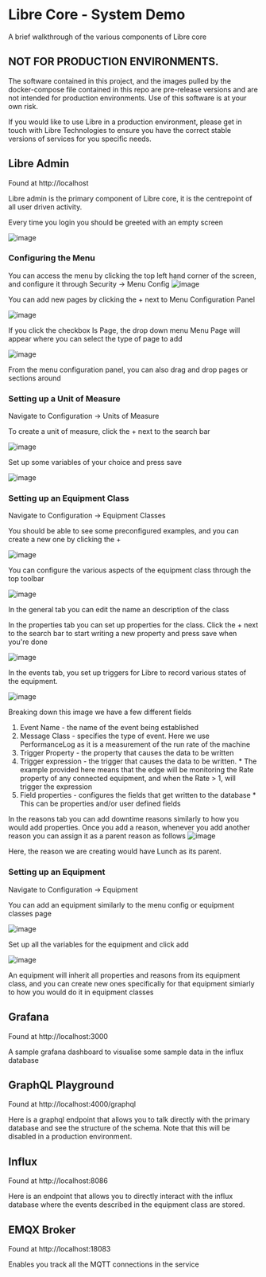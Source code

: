 # Libre Core - System Demo
A brief walkthrough of the various components of Libre core

## NOT FOR PRODUCTION ENVIRONMENTS. 
The software contained in this project, and the images pulled by the docker-compose file contained in this repo are pre-release versions and are not intended for production environments. Use of this software is at your own risk.

If you would like to use Libre in a production environment, please get in touch with Libre Technologies to ensure you have the correct stable versions of services for you specific needs.

## Libre Admin
Found at http://localhost

Libre admin is the primary component of Libre core, it is the centrepoint of all user driven activity.

Every time you login you should be greeted with an empty screen

![image](https://user-images.githubusercontent.com/54924665/134123473-e5596b30-4844-493f-850a-39c4b5c5ccab.png)

### Configuring the Menu

You can access the menu by clicking the top left hand corner of the screen, and configure it through Security -> Menu Config
![image](https://user-images.githubusercontent.com/54924665/134130952-0ec4c3a9-2236-4d78-803c-c775123f2412.png)

You can add new pages by clicking the + next to Menu Configuration Panel

![image](https://user-images.githubusercontent.com/54924665/134133992-72934de6-6796-4e15-a59a-6077897d6d4d.png)

If you click the checkbox Is Page, the drop down menu Menu Page will appear where you can select the type of page to add

![image](https://user-images.githubusercontent.com/54924665/134267117-a2f97532-b74e-4f1f-8dde-c469200908b5.png)

From the menu configuration panel, you can also drag and drop pages or sections around

### Setting up a Unit of Measure

Navigate to Configuration -> Units of Measure

To create a unit of measure, click the + next to the search bar

![image](https://user-images.githubusercontent.com/54924665/134277416-f8463130-ae81-477b-85c7-08db54bcaf9f.png)

Set up some variables of your choice and press save

![image](https://user-images.githubusercontent.com/54924665/134277468-bedd99aa-422e-4b1f-9d76-717bf59e4054.png)


### Setting up an Equipment Class

Navigate to Configuration -> Equipment Classes

You should be able to see some preconfigured examples, and you can create a new one by clicking the + 

![image](https://user-images.githubusercontent.com/54924665/134268966-85c331d8-f0d9-4755-80b2-40680b8d13fe.png)

You can configure the various aspects of the equipment class through the top toolbar

![image](https://user-images.githubusercontent.com/54924665/134269843-ceb69289-51a9-4e13-b975-72f581a77dde.png)

In the general tab you can edit the name an description of the class

In the properties tab you can set up properties for the class. Click the + next to the search bar to start writing a new property and press save when you're done

![image](https://user-images.githubusercontent.com/54924665/134270460-b777f581-07ba-4742-8259-0bf59b3b3ec6.png)

In the events tab, you set up triggers for Libre to record various states of the equipment.

![image](https://user-images.githubusercontent.com/54924665/134272075-28ca16f2-0b88-4acb-b1d0-0d5fadc9da27.png)

Breaking down this image we have a few different fields
  1. Event Name - the name of the event being established
  2. Message Class - specifies the type of event. Here we use PerformanceLog as it is a measurement of the run rate of the machine
  3. Trigger Property - the property that causes the data to be written
  4. Trigger expression - the trigger that causes the data to be written.
    * The example provided here means that the edge will be monitoring the Rate property of any connected equipment, and when the Rate > 1, will trigger the expression
  5. Field properties - configures the fields that get written to the database
    * This can be properties and/or user defined fields

In the reasons tab you can add downtime reasons similarly to how you would add properties. Once you add a reason, whenever you add another reason you can assign it as a parent reason as follows
![image](https://user-images.githubusercontent.com/54924665/134272914-645fbfb7-3cbd-4272-b658-8f8886f8fbd7.png)

Here, the reason we are creating would have Lunch as its parent.

### Setting up an Equipment

Navigate to Configuration -> Equipment

You can add an equipment similarly to the menu config or equipment classes page

![image](https://user-images.githubusercontent.com/54924665/134277593-3debc2d6-ac66-4872-9e0a-bf01ddfdd8cc.png)

Set up all the variables for the equipment and click add

![image](https://user-images.githubusercontent.com/54924665/134277730-464ac927-d8d0-4ef5-9f3e-10e15df96f94.png)

An equipment will inherit all properties and reasons from its equipment class, and you can create new ones specifically for that equipment simiarly to how you would do it in equipment classes



## Grafana
Found at http://localhost:3000

A sample grafana dashboard to visualise some sample data in the influx database

## GraphQL Playground
Found at http://localhost:4000/graphql

Here is a graphql endpoint that allows you to talk directly with the primary database and see the structure of the schema. Note that this will be disabled in a production environment.

## Influx
Found at http://localhost:8086

Here is an endpoint that allows you to directly interact with the influx database where the events described in the equipment class are stored.

## EMQX Broker
Found at http://localhost:18083

Enables you track all the MQTT connections in the service
